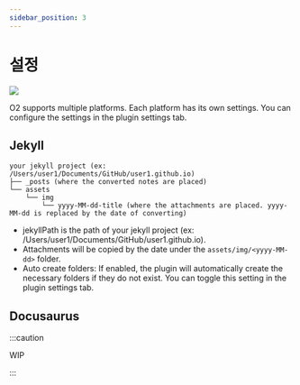 ```yaml
---
sidebar_position: 3
---
```


# 설정

![](https://i.imgur.com/PGb8LU1.png)

O2 supports multiple platforms. Each platform has its own settings. You can configure the settings in the plugin settings tab.

## Jekyll

```text
your jekyll project (ex: /Users/user1/Documents/GitHub/user1.github.io)
├── _posts (where the converted notes are placed)
└── assets
    └── img
        └── yyyy-MM-dd-title (where the attachments are placed. yyyy-MM-dd is replaced by the date of converting)
```

- jekyllPath is the path of your jekyll project (ex: /Users/user1/Documents/GitHub/user1.github.io).
- Attachments will be copied by the date under the `assets/img/<yyyy-MM-dd>` folder.
- Auto create folders: If enabled, the plugin will automatically create the necessary folders if they do not exist. You can toggle this setting in the plugin settings tab.

## Docusaurus

:::caution

WIP

:::
